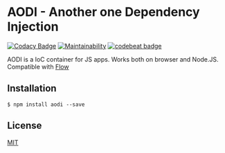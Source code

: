 # AODI - Another one Dependency Injection
[![Codacy Badge](https://api.codacy.com/project/badge/Grade/00a69dc82a8343db8e7fcf3d8d4bd01e)](https://www.codacy.com/app/PinkaminaDianePie/aodi?utm_source=github.com&amp;utm_medium=referral&amp;utm_content=PinkaminaDianePie/aodi&amp;utm_campaign=Badge_Grade)
[![Maintainability](https://api.codeclimate.com/v1/badges/0887c585a0337f498016/maintainability)](https://codeclimate.com/github/PinkaminaDianePie/aodi/maintainability)
[![codebeat badge](https://codebeat.co/badges/79f4cc62-2145-4816-87ec-59631cc98533)](https://codebeat.co/projects/github-com-pinkaminadianepie-aodi-master)

AODI is a IoC container for JS apps. Works both on browser and Node.JS. Compatible with [Flow](https://flow.org)

## Installation
```
$ npm install aodi --save
```

## License
[MIT](LICENSE)
